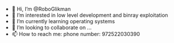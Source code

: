 - 👋 Hi, I’m @RoboGlikman
- 👀 I’m interested in low level development and binray exploitation
- 🌱 I’m currently learning operating systems
- 💞️ I’m looking to collaborate on ...
- 📫 How to reach me: phone number: 972522030390

<!---
RoboGlikman/RoboGlikman is a ✨ special ✨ repository because its `README.md` (this file) appears on your GitHub profile.
You can click the Preview link to take a look at your changes.
--->
